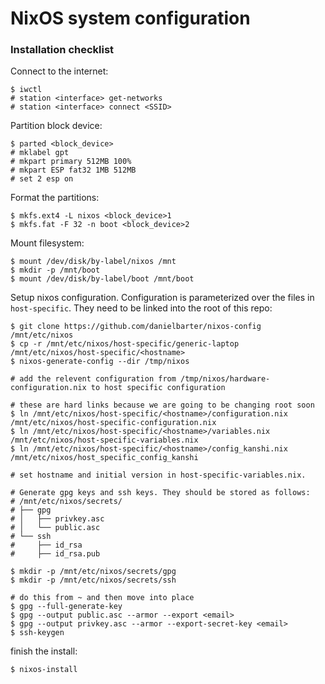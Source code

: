 # NixOS system configuration


### Installation checklist

Connect to the internet:
```
$ iwctl
# station <interface> get-networks
# station <interface> connect <SSID>
```

Partition block device:
```
$ parted <block_device>
# mklabel gpt
# mkpart primary 512MB 100%
# mkpart ESP fat32 1MB 512MB
# set 2 esp on
```

Format the partitions:
```
$ mkfs.ext4 -L nixos <block_device>1
$ mkfs.fat -F 32 -n boot <block_device>2
 ```

Mount filesystem:
```
$ mount /dev/disk/by-label/nixos /mnt
$ mkdir -p /mnt/boot
$ mount /dev/disk/by-label/boot /mnt/boot
```

Setup nixos configuration.
Configuration is parameterized over the files in `host-specific`. They need to be linked into the root of this repo:
```
$ git clone https://github.com/danielbarter/nixos-config /mnt/etc/nixos
$ cp -r /mnt/etc/nixos/host-specific/generic-laptop /mnt/etc/nixos/host-specific/<hostname>
$ nixos-generate-config --dir /tmp/nixos

# add the relevent configuration from /tmp/nixos/hardware-configuration.nix to host specific configuration

# these are hard links because we are going to be changing root soon
$ ln /mnt/etc/nixos/host-specific/<hostname>/configuration.nix /mnt/etc/nixos/host-specific-configuration.nix
$ ln /mnt/etc/nixos/host-specific/<hostname>/variables.nix /mnt/etc/nixos/host-specific-variables.nix
$ ln /mnt/etc/nixos/host-specific/<hostname>/config_kanshi.nix /mnt/etc/nixos/host_specific_config_kanshi

# set hostname and initial version in host-specific-variables.nix.

# Generate gpg keys and ssh keys. They should be stored as follows:
# /mnt/etc/nixos/secrets/
# ├── gpg
# │   ├── privkey.asc
# │   └── public.asc
# └── ssh
#     ├── id_rsa
#     ├── id_rsa.pub

$ mkdir -p /mnt/etc/nixos/secrets/gpg
$ mkdir -p /mnt/etc/nixos/secrets/ssh

# do this from ~ and then move into place
$ gpg --full-generate-key
$ gpg --output public.asc --armor --export <email>
$ gpg --output privkey.asc --armor --export-secret-key <email>
$ ssh-keygen
```

finish the install:
```
$ nixos-install
```
